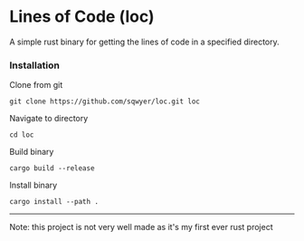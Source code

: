 # Lines of Code (loc)
A simple rust binary for getting the lines of code in a specified directory.

### Installation
Clone from git
```
git clone https://github.com/sqwyer/loc.git loc
```

Navigate to directory
```
cd loc
```

Build binary
```
cargo build --release
```

Install binary
```
cargo install --path .
```

----
Note: this project is not very well made as it's my first ever rust project